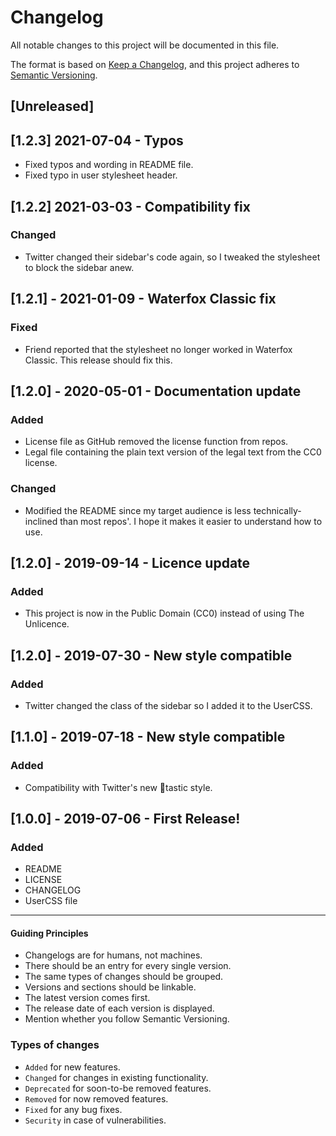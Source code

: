 # Changelog

All notable changes to this project will be documented in this file.

The format is based on [Keep a Changelog](https://keepachangelog.com/en/1.0.0/),
and this project adheres to [Semantic Versioning](https://semver.org/spec/v2.0.0.html).

## [Unreleased]

## [1.2.3] 2021-07-04 - Typos

-   Fixed typos and wording in README file.
-   Fixed typo in user stylesheet header.

## [1.2.2] 2021-03-03 - Compatibility fix

### Changed

-   Twitter changed their sidebar's code again, so I tweaked the stylesheet to block the sidebar anew.

## [1.2.1] - 2021-01-09 - Waterfox Classic fix

### Fixed

-   Friend reported that the stylesheet no longer worked in Waterfox Classic. This release should fix this.

## [1.2.0] - 2020-05-01 - Documentation update

### Added

-   License file as GitHub removed the license function from repos.
-   Legal file containing the plain text version of the legal text from the CC0 license.

### Changed

-   Modified the README since my target audience is less technically-inclined than most repos'. I hope it makes it easier to understand how to use.

## [1.2.0] - 2019-09-14 - Licence update

### Added

-   This project is now in the Public Domain (CC0) instead of using The Unlicence.

## [1.2.0] - 2019-07-30 - New style compatible

### Added

-   Twitter changed the class of the sidebar so I added it to the UserCSS.

## [1.1.0] - 2019-07-18 - New style compatible

### Added

-   Compatibility with Twitter's new :poop:tastic style.

## [1.0.0] - 2019-07-06 - First Release!

### Added

-   README
-   LICENSE
-   CHANGELOG
-   UserCSS file

* * *

#### Guiding Principles

-   Changelogs are for humans, not machines.
-   There should be an entry for every single version.
-   The same types of changes should be grouped.
-   Versions and sections should be linkable.
-   The latest version comes first.
-   The release date of each version is displayed.
-   Mention whether you follow Semantic Versioning.

### Types of changes

-   `Added` for new features.
-   `Changed` for changes in existing functionality.
-   `Deprecated` for soon-to-be removed features.
-   `Removed` for now removed features.
-   `Fixed` for any bug fixes.
-   `Security` in case of vulnerabilities.
